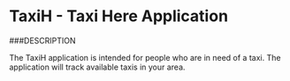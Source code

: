 # TaxiH - Taxi Here Application

###DESCRIPTION

The TaxiH application is intended for people who are in need of a taxi. The application will track available taxis in your area.
